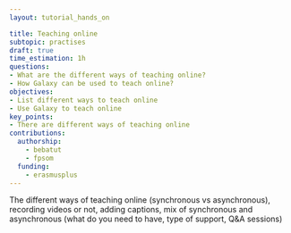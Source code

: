 ```yaml
---
layout: tutorial_hands_on

title: Teaching online
subtopic: practises
draft: true
time_estimation: 1h
questions:
- What are the different ways of teaching online?
- How Galaxy can be used to teach online?
objectives:
- List different ways to teach online
- Use Galaxy to teach online
key_points:
- There are different ways of teaching online
contributions:
  authorship:
    - bebatut
    - fpsom
  funding:
    - erasmusplus
---
```


The different ways of teaching online (synchronous vs asynchronous), recording videos or not, adding captions, mix of synchronous and asynchronous (what do you need to have, type of support, Q&A sessions)
